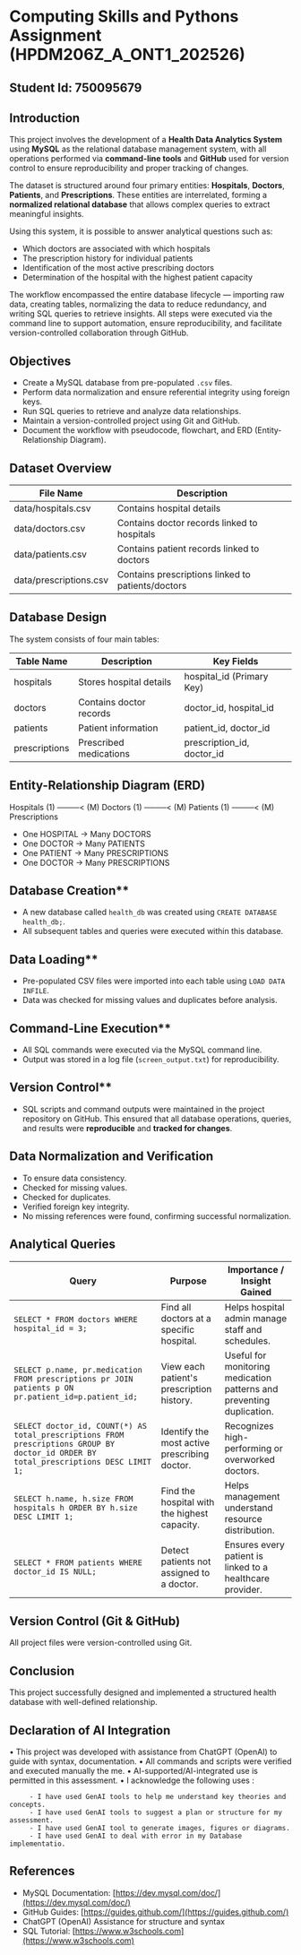 
# Computing Skills and Pythons Assignment (HPDM206Z_A_ONT1_202526)

## Student Id: 750095679


## Introduction

This project involves the development of a **Health Data Analytics System** using **MySQL** as the relational database management system, with all operations performed via **command-line tools** and **GitHub** used for version control to ensure reproducibility and proper tracking of changes.

The dataset is structured around four primary entities: **Hospitals**, **Doctors**, **Patients**, and **Prescriptions**. These entities are interrelated, forming a **normalized relational database** that allows complex queries to extract meaningful insights.

Using this system, it is possible to answer analytical questions such as:

- Which doctors are associated with which hospitals  
- The prescription history for individual patients  
- Identification of the most active prescribing doctors  
- Determination of the hospital with the highest patient capacity  

The workflow encompassed the entire database lifecycle — importing raw data, creating tables, normalizing the data to reduce redundancy, and writing SQL queries to retrieve insights. All steps were executed via the command line to support automation, ensure reproducibility, and facilitate version-controlled collaboration through GitHub.


## Objectives

- Create a MySQL database from pre-populated `.csv` files.  
- Perform data normalization and ensure referential integrity using foreign keys.  
- Run SQL queries to retrieve and analyze data relationships.  
- Maintain a version-controlled project using Git and GitHub.  
- Document the workflow with pseudocode, flowchart, and ERD (Entity-Relationship Diagram).


## Dataset Overview

| File Name                    | Description                                      |
|-------------------------------|------------------------------------------------|
| data/hospitals.csv            | Contains hospital details                      |
| data/doctors.csv              | Contains doctor records linked to hospitals   |
| data/patients.csv             | Contains patient records linked to doctors    |
| data/prescriptions.csv        | Contains prescriptions linked to patients/doctors 


## Database Design

The system consists of four main tables:

| Table Name    | Description             | Key Fields                     |
|---------------|------------------------|--------------------------------|
| hospitals     | Stores hospital details | hospital_id (Primary Key)      |
| doctors       | Contains doctor records | doctor_id, hospital_id         |
| patients      | Patient information    | patient_id, doctor_id          |
| prescriptions | Prescribed medications | prescription_id, doctor_id     |



## Entity-Relationship Diagram (ERD)

Hospitals (1) ────< (M) Doctors (1) ────< (M) Patients (1) ────< (M) Prescriptions

*	One HOSPITAL → Many DOCTORS
* 	One DOCTOR → Many PATIENTS
*	One PATIENT → Many PRESCRIPTIONS
*	One DOCTOR → Many PRESCRIPTIONS

## Database Creation**  
   * A new database called `health_db` was created using `CREATE DATABASE health_db;`.
   * All subsequent tables and queries were executed within this database.

## Data Loading**  
   * Pre-populated CSV files were imported into each table using `LOAD DATA INFILE`.
   * Data was checked for missing values and duplicates before analysis.

## Command-Line Execution**  
   * All SQL commands were executed via the MySQL command line.
   * Output was stored in a log file (`screen_output.txt`) for reproducibility.

## Version Control**  
   * SQL scripts and command outputs were maintained in the project repository on GitHub.
   This ensured that all database operations, queries, and results were **reproducible** and **tracked for changes**.

## Data Normalization and Verification

* To ensure data consistency.
* Checked for missing values.
* Checked for duplicates.
* Verified foreign key integrity.
* No missing references were found, confirming successful normalization. 

## Analytical Queries

| Query | Purpose | Importance / Insight Gained |
|-------|---------|----------------------------|
| `SELECT * FROM doctors WHERE hospital_id = 3;` | Find all doctors at a specific hospital. | Helps hospital admin manage staff and schedules. |
| `SELECT p.name, pr.medication FROM prescriptions pr JOIN patients p ON pr.patient_id=p.patient_id;` | View each patient's prescription history. | Useful for monitoring medication patterns and preventing duplication. |
| `SELECT doctor_id, COUNT(*) AS total_prescriptions FROM prescriptions GROUP BY doctor_id ORDER BY total_prescriptions DESC LIMIT 1;` | Identify the most active prescribing doctor. | Recognizes high-performing or overworked doctors. |
| `SELECT h.name, h.size FROM hospitals h ORDER BY h.size DESC LIMIT 1;` | Find the hospital with the highest capacity. | Helps management understand resource distribution. |
| `SELECT * FROM patients WHERE doctor_id IS NULL;` | Detect patients not assigned to a doctor. | Ensures every patient is linked to a healthcare provider. |


## Version Control (Git & GitHub)

All project files were version-controlled using Git.

## Conclusion

This project successfully designed and implemented a structured health database with well-defined relationship.

## Declaration of AI Integration
•       This project was developed with assistance from ChatGPT (OpenAI) to guide with syntax, documentation.
• 	All commands and scripts were verified and executed manually the me.
•       AI-supported/AI-integrated use is permitted in this assessment. 
•	I acknowledge the following uses :

         - I have used GenAI tools to help me understand key theories and concepts.
         - I have used GenAI tools to suggest a plan or structure for my assessment.
         - I have used GenAI tool to generate images, figures or diagrams.
         - I have used GenAI to deal with error in my Database implementatio.


## References

- MySQL Documentation: [https://dev.mysql.com/doc/](https://dev.mysql.com/doc/)  
- GitHub Guides: [https://guides.github.com/](https://guides.github.com/)  
- ChatGPT (OpenAI) Assistance for structure and syntax  
- SQL Tutorial: [https://www.w3schools.com](https://www.w3schools.com)  
